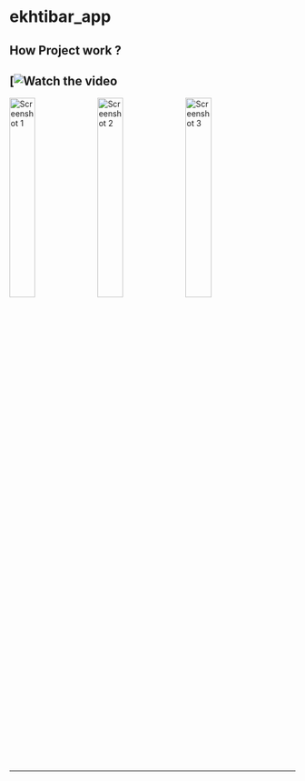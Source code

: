 # ekhtibar_app

How Project work ? 
---
[![Watch the video](https://drive.google.com/file/d/1N1sW4ptmSheoqsSVNp4-5_HF_Vm4rrfi/view?usp=drive_link)
---

<img src="https://github.com/user-attachments/assets/23ce5969-8c5c-42b3-ba93-8b7aec67aa21" alt="Screenshot 1" width="30%"/>

<img src="https://github.com/user-attachments/assets/d93e3cb1-20c3-4189-a1c5-ea9af9327d3f" alt="Screenshot 2" width="30%"/>

<img src="https://github.com/user-attachments/assets/ce428fb1-7a43-40bf-9a47-3d655e2d7ebf" alt="Screenshot 3" width="30%"/>

---
